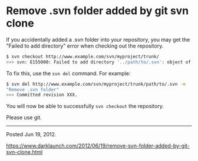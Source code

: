 # Remove .svn folder added by git svn clone

If you accidentally added a .svn folder into your repository, you may get the "Failed to add directory" error when checking out the repository.

```bash
$ svn checkout http://www.example.com/svn/myproject/trunk/
>>> svn: E155000: Failed to add directory '../path/to/.svn': object of the same name as the administrative directory
```

To fix this, use the `svn del` command. For example:

```bash
$ svn del http://www.example.com/svn/myproject/trunk/path/to/.svn -m
"Remove .svn folder"
>>> Committed revision XXX.
```

You will now be able to successfully `svn checkout` the repository.

Please use git.

---

Posted Jun 19, 2012.

https://www.darklaunch.com/2012/06/19/remove-svn-folder-added-by-git-svn-clone.html